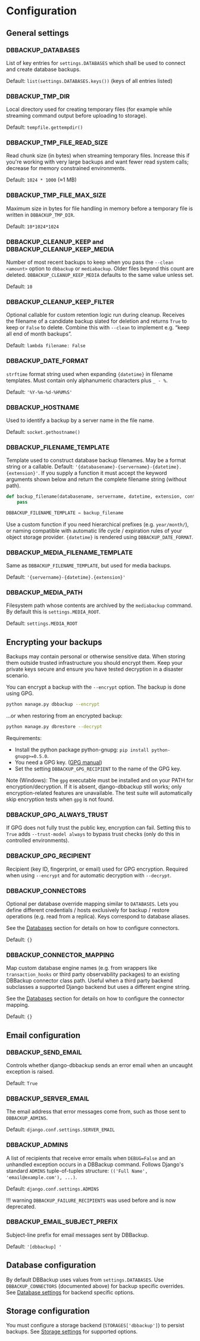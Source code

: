 # Configuration

## General settings

### DBBACKUP_DATABASES

List of key entries for `settings.DATABASES` which shall be used to
connect and create database backups.

Default: `list(settings.DATABASES.keys())` (keys of all entries listed)

### DBBACKUP_TMP_DIR

Local directory used for creating temporary files (for example while streaming
command output before uploading to storage).

Default: `tempfile.gettempdir()`

### DBBACKUP_TMP_FILE_READ_SIZE

Read chunk size (in bytes) when streaming temporary files. Increase this if
you're working with very large backups and want fewer read system calls; decrease
for memory constrained environments.

Default: `1024 * 1000` (≈1 MB)

### DBBACKUP_TMP_FILE_MAX_SIZE

Maximum size in bytes for file handling in memory before a temporary
file is written in `DBBACKUP_TMP_DIR`.

Default: `10*1024*1024`

### DBBACKUP_CLEANUP_KEEP and DBBACKUP_CLEANUP_KEEP_MEDIA

Number of most recent backups to keep when you pass the `--clean <amount>`
option to `dbbackup` or `mediabackup`. Older files beyond this count are
deleted. `DBBACKUP_CLEANUP_KEEP_MEDIA` defaults to the same value unless set.

Default: `10`

### DBBACKUP_CLEANUP_KEEP_FILTER

Optional callable for custom retention logic run during cleanup. Receives the
filename of a candidate backup slated for deletion and returns `True` to keep
or `False` to delete. Combine this with `--clean` to implement e.g. “keep all
end of month backups”.

Default: `lambda filename: False`

### DBBACKUP_DATE_FORMAT

`strftime` format string used when expanding `{datetime}` in filename
templates. Must contain only alphanumeric characters plus `_ - %`.

Default: `'%Y-%m-%d-%H%M%S'`

### DBBACKUP_HOSTNAME

Used to identify a backup by a server name in the file name.

Default: `socket.gethostname()`

### DBBACKUP_FILENAME_TEMPLATE

Template used to construct database backup filenames. May be a format string
or a callable. Default: `'{databasename}-{servername}-{datetime}.{extension}'`.
If you supply a function it must accept the keyword arguments shown below and
return the complete filename string (without path).

```python
def backup_filename(databasename, servername, datetime, extension, content_type):
    pass

DBBACKUP_FILENAME_TEMPLATE = backup_filename
```

Use a custom function if you need hierarchical prefixes (e.g. `year/month/`),
or naming compatible with automatic life cycle / expiration rules of your
object storage provider. `{datetime}` is rendered using `DBBACKUP_DATE_FORMAT`.

### DBBACKUP_MEDIA_FILENAME_TEMPLATE

Same as `DBBACKUP_FILENAME_TEMPLATE`, but used for media backups.

Default: `'{servername}-{datetime}.{extension}'`

### DBBACKUP_MEDIA_PATH

Filesystem path whose contents are archived by the `mediabackup` command. By
default this is `settings.MEDIA_ROOT`.

Default: `settings.MEDIA_ROOT`

## Encrypting your backups

Backups may contain personal or otherwise sensitive data. When storing them
outside trusted infrastructure you should encrypt them. Keep your private
keys secure and ensure you have tested decryption in a disaster scenario.

You can encrypt a backup with the `--encrypt` option. The backup is done
using GPG.

```bash
python manage.py dbbackup --encrypt
```

...or when restoring from an encrypted backup:

```bash
python manage.py dbrestore --decrypt
```

Requirements:

- Install the python package python-gnupg: `pip install python-gnupg>=0.5.0`.
- You need a GPG key. ([GPG manual](https://www.gnupg.org/gph/en/manual/c14.html))
- Set the setting `DBBACKUP_GPG_RECIPIENT` to the name of the GPG key.

Note (Windows): The `gpg` executable must be installed and on your PATH for encryption/decryption. If it is absent, django-dbbackup still works; only encryption-related features are unavailable. The test suite will automatically skip encryption tests when `gpg` is not found.

### DBBACKUP_GPG_ALWAYS_TRUST

If GPG does not fully trust the public key, encryption can fail. Setting this
to `True` adds `--trust-model always` to bypass trust checks (only do this in
controlled environments).

### DBBACKUP_GPG_RECIPIENT

Recipient (key ID, fingerprint, or email) used for GPG encryption. Required
when using `--encrypt` and for automatic decryption with `--decrypt`.

### DBBACKUP_CONNECTORS

Optional per database override mapping similar to `DATABASES`. Lets you define
different credentials / hosts exclusively for backup / restore operations
(e.g. read from a replica). Keys correspond to database aliases.

See the [Databases](databases.md) section for details on how to configure
connectors.

Default: `{}`

### DBBACKUP_CONNECTOR_MAPPING

Map custom database engine names (e.g. from wrappers like `transaction_hooks`
or third party observability packages) to an existing DBBackup connector class path.
Useful when a third party backend subclasses a supported Django backend but
uses a different engine string.

See the [Databases](databases.md) section for details on how to configure the
connector mapping.

Default: `{}`

## Email configuration

### DBBACKUP_SEND_EMAIL

Controls whether django-dbbackup sends an error email when an uncaught
exception is raised.

Default: `True`

### DBBACKUP_SERVER_EMAIL

The email address that error messages come from, such as those sent to
`DBBACKUP_ADMINS`.

Default: `django.conf.settings.SERVER_EMAIL`

### DBBACKUP_ADMINS

A list of recipients that receive error emails when `DEBUG=False` and an
unhandled exception occurs in a DBBackup command. Follows Django's standard
`ADMINS` tuple-of-tuples structure: `(('Full Name', 'email@example.com'), ...)`.

Default: `django.conf.settings.ADMINS`

!!! warning
`DBBACKUP_FAILURE_RECIPIENTS` was used before and is now deprecated.

### DBBACKUP_EMAIL_SUBJECT_PREFIX

Subject-line prefix for email messages sent by DBBackup.

Default: `'[dbbackup] '`

## Database configuration

By default DBBackup uses values from `settings.DATABASES`. Use
`DBBACKUP_CONNECTORS` (documented above) for backup specific overrides. See
[Database settings](databases.md) for backend specific options.

## Storage configuration

You must configure a storage backend (`STORAGES['dbbackup']`) to persist
backups. See [Storage settings](storage.md) for supported options.
